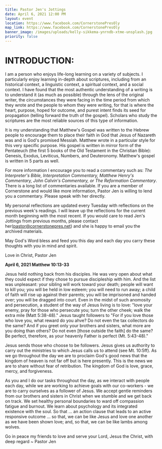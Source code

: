 ```yaml
---
title: Pastor Jen's Jottings
date: April 6, 2021 12:00 PM
layout: event
location: https://www.facebook.com/CornerstonePresOly
map_link: https://www.facebook.com/CornerstonePresOly
banner_image: /images/uploads/kelly-sikkema-ynrndb-xtme-unsplash.jpg
priority: false
---
```

# **INTRODUCTION:**

I am a person who enjoys life-long learning on a variety of subjects.  I particularly enjoy learning in-depth about scriptures, including from an historical context, a linguistic context, a spiritual context, and a social context. I have found that the most authentic understanding of a writing is to understand it (as much as possible) through the lens of the original writer, the circumstances they were facing in the time period from which they wrote and the people to whom they were writing, for that is where the heart, purpose, hoped for outcome, and purest intent finds its seed for propagation (telling forward the truth of the gospel). Scholars who study the scriptures are the most reliable sources of this type of information.

It is my understanding that Matthew's Gospel was written to the Hebrew people to encourage them to place their faith in God that Jesus of Nazareth was and is God's promised Messiah.  Matthew wrote in a particular style for this very specific purpose. His gospel is written in mirror form of the Pentateuch (the first 5 books of the Old Testament in the Christian Bible): Genesis, Exodus, Leviticus, Numbers, and Deuteronomy. Matthew's gospel is written in 5 parts as well.  

For more information I encourage you to read a commentary such as: *The Interpreter's Bible, Interpretation Commentary, Matthew Henry's Commentary, John Calvin's Commentary, or The Reformation Commentary*. There is a long list of commentaries available. If you are a member of Cornerstone and would like more information, Pastor Jen is willing to lend you a commentary. Please speak with her directly.

My personal reflections are updated every Tuesday with reflections on the previous week's readings. I will leave up the reflections for the current month beginning with the most recent. If you would care to read Jen's Jottings from previous months, please contact her(pastor@cornerstonepres.net) and she is happy to email you the archived materials.

May God's Word bless and feed you this day and each day you carry these thoughts with you in mind and spirit.

Love in Christ, Pastor Jen

**April 6, 2021  Matthew 10:13-33**

Jesus held nothing back from his disciples. He was very open about what they could expect if they chose to pursue discipleship with him. And the list was unpleasant: your sibling will work toward your death; people will want to kill you; you will be held in low esteem; you will need to run away; a child of faith will rise up against their parents; you will be imprisoned and handed over; you will be dragged into court. Even in the midst of such anomosity and persecution, a student of the way of Jesus living is to love: "love your enemy, pray for those who persecute you; turn the other cheek; walk the extra mile (Matt 5:38-48)."  Jesus taught followers to "For if you love those who love you, what reward do you ahve? Do not even the tax collectors do the same? And if you greet only your brothers and sisters, what more are you doing than others? Do not even \[those outside the faith] do the same? Be perfect, therefore, as your heavenly Father is perfect (Mt. 5:43-48)."

Jesus sends those who choose to be followers. Jesus gives us authority to carry out the ministries to which Jesus calls us to attend (see Mt. 10:5ff). As we go throughout the day we are to proclaim God's good news that the kingdom of heaven is not far off but is here presently. This is the news we are to share without fear of retribution. The kingdom of God is love, grace, mercy, and forgiveness.

As you and I do our tasks throughout the day, as we interact with people each day, while we are working to achieve goals with our co-workers - we are to carry ourselves as a follower of Jesus. We accept gentle reminders from our brothers and sisters in Christ when we stumble and we get back on track. We set healthy personal boundaries to ward off compassion fatigue and burnout. We learn about psychology and its integrated existence with the soul. So that ... an action clause that leads to an active responsive outcome ... so that, we can be like Jesus and love one another as we have been shown love; and, so that, we can be like lambs among wolves.

Go in peace my friends to love and serve your Lord, Jesus the Christ, with deep regard ~ Pastor Jen